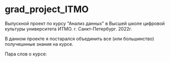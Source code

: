 # grad_project_ITMO
Выпускной проект по курсу "Анализ данных" в Высшей школе цифровой культуры университета ИТМО. г. Санкт-Петербург. 2022г.

В данном проекте я постарался объединить все (или большинство) получешнные знания на курсе.

Пара слов о курсе:

